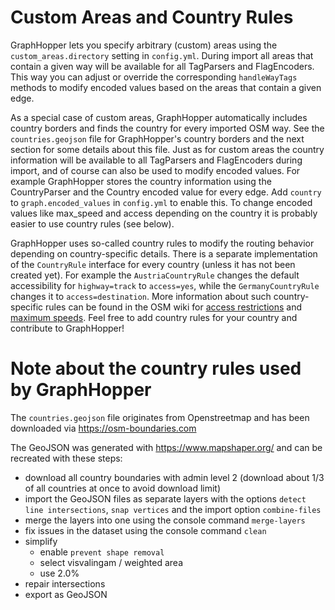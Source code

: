 # Custom Areas and Country Rules

GraphHopper lets you specify arbitrary (custom) areas using the `custom_areas.directory` setting in `config.yml`. During
import all areas that contain a given way will be available for all TagParsers and FlagEncoders. This way you can adjust
or override the corresponding `handleWayTags` methods to modify encoded values based on the areas that contain a given
edge.

As a special case of custom areas, GraphHopper automatically includes country borders and finds the country for every
imported OSM way. See the `countries.geojson` file for GraphHopper's country borders and the next section for some
details about this file. Just as for custom areas the country information will be available to all TagParsers and
FlagEncoders during import, and of course can also be used to modify encoded values. For example GraphHopper stores the
country information using the CountryParser and the Country encoded value for every edge. Add `country` to
`graph.encoded_values` in `config.yml` to enable this. To change encoded values like max_speed and access depending on
the country it is probably easier to use country rules (see below).

GraphHopper uses so-called country rules to modify the routing behavior depending on country-specific details. There is
a separate implementation of the `CountryRule` interface for every country (unless it has not been created yet). For
example the `AustriaCountryRule` changes the default accessibility for `highway=track` to `access=yes`, while
the `GermanyCountryRule` changes it to `access=destination`. More information about such country-specific rules can be
found in the OSM wiki
for [access restrictions](https://wiki.openstreetmap.org/wiki/OSM_tags_for_routing/Access-Restrictions)
and [maximum speeds](https://wiki.openstreetmap.org/wiki/OSM_tags_for_routing/Maxspeed#Motorcar). Feel free to add
country rules for your country and contribute to GraphHopper!

# Note about the country rules used by GraphHopper

The `countries.geojson` file originates from Openstreetmap and has been downloaded via https://osm-boundaries.com

The GeoJSON was generated with https://www.mapshaper.org/ and can be recreated with these steps:

* download all country boundaries with admin level 2 (download about 1/3 of all countries at once to avoid download limit)
* import the GeoJSON files as separate layers with the options `detect line intersections`, `snap vertices` and the import option `combine-files`
* merge the layers into one using the console command `merge-layers`
* fix issues in the dataset using the console command `clean`
* simplify
  * enable `prevent shape removal`
  * select visvalingam / weighted area
  * use 2.0%
* repair intersections
* export as GeoJSON
